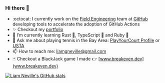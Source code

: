 ### Hi there 👋

- :octocat: I currently work on the [Field Engineering](https://github.com/orgs/github/teams/field-engineering) team at [GitHub](http://github.com/github) developing tools to accelerate the adoption of GitHub Actions
- ✨ Checkout my [portfolio](https://lineville.github.io)
- 🔭 I’m currently learning Rust 🦀, TypeScript 💙 and Ruby 💎
- 🎾 Ask me about playing tennis in the Bay Area: [PlayYourCourt Profile](https://www.playyourcourt.com/tennis-community/player/3eb3b73e-4f20-4a56-88fa-0761f12ae8fd/) or [USTA](https://www.usta.com/en/home/myaccount/player.html#/tab1=schedules)
- 📫 How to reach me: [liamgneville@gmail.com](mailto:liamgneville@gmail.com)
- 🃏 Checkout a BlackJack game I made 👉 [www.breakeven.dev](www.breakeven.dev)

[![Liam Neville's GitHub stats](https://github-readme-stats.vercel.app/api?username=lineville&theme=cobalt)](https://github.com/lineville/github-readme-stats)
